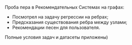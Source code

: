 Проба пера в Рекомендательных Системах на графах: 
- Посмотрел на задачу регрессии на ребрах;
- Предсказания существования ребра между узлами;
- Рекомендации песен для пользователя.

Полные условия задач и датасеты приложены)
